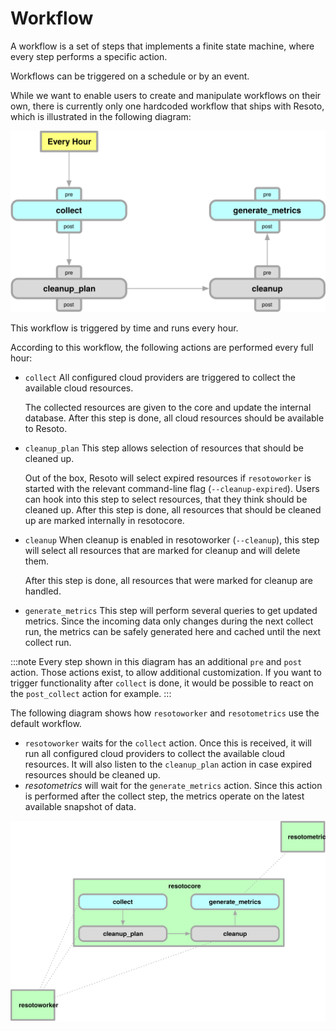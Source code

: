 # Workflow

A workflow is a set of steps that implements a finite state machine, where every step performs a specific action.

Workflows can be triggered on a schedule or by an event.

While we want to enable users to create and manipulate workflows on their own, there is currently only one hardcoded workflow that ships with Resoto, which is illustrated in the following diagram:

![Default Workflow Diagram](./img/default_workflow.svg)

This workflow is triggered by time and runs every hour.

According to this workflow, the following actions are performed every full hour:

- `collect` All configured cloud providers are triggered to collect the available cloud resources.

  The collected resources are given to the core and update the internal database.
  After this step is done, all cloud resources should be available to Resoto.

- `cleanup_plan` This step allows selection of resources that should be cleaned up.

  Out of the box, Resoto will select expired resources if `resotoworker` is started with the relevant command-line flag (`--cleanup-expired`). Users can hook into this step to select resources, that they think should be cleaned up.
  After this step is done, all resources that should be cleaned up are marked internally in resotocore.

- `cleanup` When cleanup is enabled in resotoworker (`--cleanup`), this step will select all resources that are marked for cleanup and will delete them.

  After this step is done, all resources that were marked for cleanup are handled.

- `generate_metrics` This step will perform several queries to get updated metrics. Since the incoming data only changes during the next collect run, the metrics can be safely generated here and cached until the next collect run.

:::note
Every step shown in this diagram has an additional `pre` and `post` action. Those actions exist, to allow additional customization. If you want to trigger functionality after `collect` is done, it would be possible to react on the `post_collect` action for example.
:::

The following diagram shows how `resotoworker` and `resotometrics` use the default workflow.

- `resotoworker` waits for the `collect` action. Once this is received, it will run all configured cloud providers to collect the available cloud resources. It will also listen to the `cleanup_plan` action in case expired resources should be cleaned up.
- _resotometrics_ will wait for the `generate_metrics` action. Since this action is performed after the collect step, the metrics operate on the latest available snapshot of data.

![Default Workflow Actors](./img/default_workflow_actors.svg)
